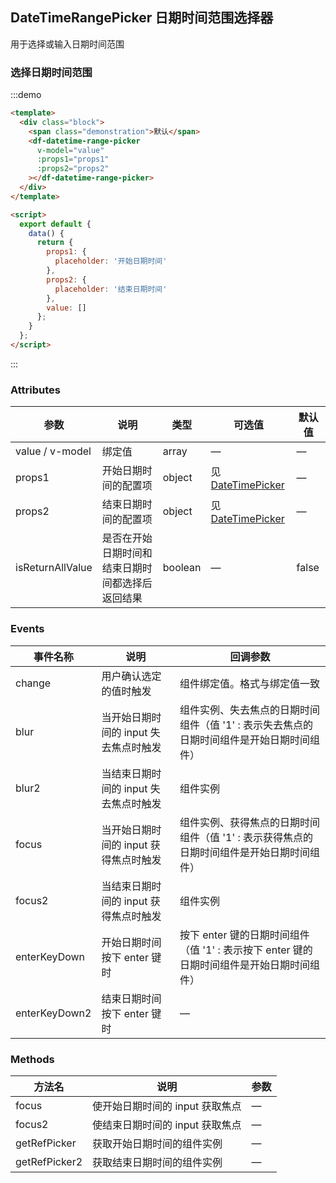 
## DateTimeRangePicker 日期时间范围选择器

用于选择或输入日期时间范围

###  选择日期时间范围

:::demo
```html
<template>
  <div class="block">
    <span class="demonstration">默认</span>
    <df-datetime-range-picker
      v-model="value"
      :props1="props1"
      :props2="props2"
    ></df-datetime-range-picker>
  </div>
</template>

<script>
  export default {
    data() {
      return {
        props1: {
          placeholder: '开始日期时间'
        },
        props2: {
          placeholder: '结束日期时间'
        },
        value: []
      };
    }
  };
</script>
```
:::

### Attributes
| 参数      | 说明          | 类型      | 可选值                           | 默认值  |
|---------- |-------------- |---------- |--------------------------------  |-------- |
| value / v-model | 绑定值 | array | — | — |
| props1 | 开始日期时间的配置项 | object | 见[DateTimePicker](#/component/datetimePicker#attributes) | — |
| props2 | 结束日期时间的配置项 | object | 见[DateTimePicker](#/component/datetimePicker#attributes) | — |
| isReturnAllValue | 是否在开始日期时间和结束日期时间都选择后返回结果 | boolean | — | false |

### Events
| 事件名称      | 说明    | 回调参数      |
|---------|--------|---------|
| change | 用户确认选定的值时触发 | 组件绑定值。格式与绑定值一致 |
| blur | 当开始日期时间的 input 失去焦点时触发 | 组件实例、失去焦点的日期时间组件（值 '1' : 表示失去焦点的日期时间组件是开始日期时间组件） |
| blur2 | 当结束日期时间的 input 失去焦点时触发 | 组件实例 |
| focus | 当开始日期时间的 input 获得焦点时触发 | 组件实例、获得焦点的日期时间组件（值 '1' : 表示获得焦点的日期时间组件是开始日期时间组件） |
| focus2 | 当结束日期时间的 input 获得焦点时触发 | 组件实例 |
| enterKeyDown | 开始日期时间按下 enter 键时 | 按下 enter 键的日期时间组件（值 '1' : 表示按下 enter 键的日期时间组件是开始日期时间组件） |
| enterKeyDown2 | 结束日期时间按下 enter 键时 | — |

### Methods
| 方法名 | 说明 | 参数 |
| ---- | ---- | ---- |
| focus | 使开始日期时间的 input 获取焦点 | — |
| focus2 | 使结束日期时间的 input 获取焦点 | — |
| getRefPicker | 获取开始日期时间的组件实例 | — |
| getRefPicker2 | 获取结束日期时间的组件实例 | — |
